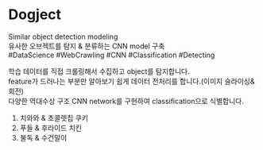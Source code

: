 # Dogject  
  Similar object detection modeling  
  유사한 오브젝트를 탐지 & 분류하는 CNN model 구축  
  #DataScience #WebCrawling #CNN #Classification #Detecting  
  
  학습 데이터를 직접 크롤링해서 수집하고 object를 탐지합니다.  
  feature가 드러나는 부분만 알아보기 쉽게 데이터 전처리를 합니다.(이미지 슬라이싱& 회전)  
  다양한 역대수상 구조 CNN network를 구현하여 classification으로 식별합니다.  
  
  1. 치와와 & 초콜렛칩 쿠키  
  2. 푸들 & 후라이드 치킨  
  3. 불독 & 수건말이  
  
  
  
